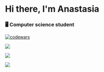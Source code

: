 
<h1>Hi there, I'm Anastasia</a> 
<h3> 🖥 Computer science student</h3>

 [![codewars](https://www.codewars.com/users/Wolpertingerlight/badges/large)](https://www.codewars.com/users/Wolpertingerlight)  


   


<div align ="start"> 
 
  ![](https://github-profile-summary-cards.vercel.app/api/cards/profile-details?username=Wolpertingerlight&theme=github)

  ![](https://github-profile-summary-cards.vercel.app/api/cards/most-commit-language?username=Wolpertingerlight&theme=github)

<!--   ![](https://github-profile-summary-cards.vercel.app/api/cards/repos-per-language?username=Wolpertingerlight&theme=github) -->

  ![](https://github-profile-summary-cards.vercel.app/api/cards/stats?username=Wolpertingerlight&theme=github)
 </div>

